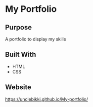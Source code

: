 # My Portfolio

## Purpose
A portfolio to display my skills

## Built With 
* HTML
* CSS

## Website
https://unclebikki.github.io/My-portfolio/
